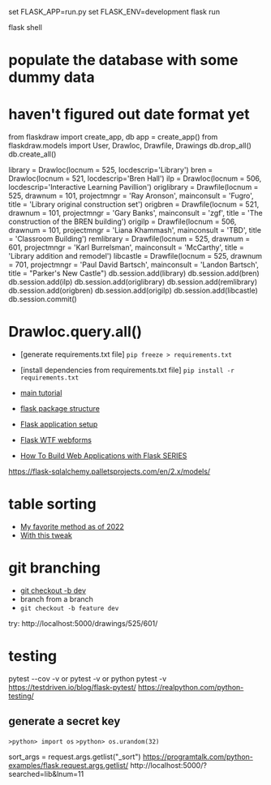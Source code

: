 set FLASK_APP=run.py
set FLASK_ENV=development
flask run

flask shell

# populate the database with some dummy data

# haven't figured out date format yet

from flaskdraw import create_app, db
app = create_app()
from flaskdraw.models import User, Drawloc, Drawfile, Drawings
db.drop_all()
db.create_all()

library = Drawloc(locnum = 525, locdescrip='Library')
bren = Drawloc(locnum = 521, locdescrip='Bren Hall')
ilp = Drawloc(locnum = 506, locdescrip='Interactive Learning Pavillion')
origlibrary = Drawfile(locnum = 525, drawnum = 101, projectmngr = 'Ray Aronson', mainconsult = 'Fugro', title = 'Library original construction set')
origbren = Drawfile(locnum = 521, drawnum = 101, projectmngr = 'Gary Banks', mainconsult = 'zgf', title = 'The construction of the BREN building')
origilp = Drawfile(locnum = 506, drawnum = 101, projectmngr = 'Liana Khammash', mainconsult = 'TBD', title = 'Classroom Building')
remlibrary = Drawfile(locnum = 525, drawnum = 601, projectmngr = 'Karl Burrelsman', mainconsult = 'McCarthy', title = 'Library addition and remodel')
libcastle = Drawfile(locnum = 525, drawnum = 701, projectmngr = 'Paul David Bartsch', mainconsult = 'Landon Bartsch', title = "Parker's New Castle")
db.session.add(library)
db.session.add(bren)
db.session.add(ilp)
db.session.add(origlibrary)
db.session.add(remlibrary)
db.session.add(origbren)
db.session.add(origilp)
db.session.add(libcastle)
db.session.commit()

# Drawloc.query.all()

- [generate requirements.txt file]
  `pip freeze > requirements.txt`

- [install dependencies from requirements.txt file]
  `pip install -r requirements.txt`

- [main tutorial](https://www.digitalocean.com/community/tutorials/how-to-use-flask-sqlalchemy-to-interact-with-databases-in-a-flask-application)
- [flask package structure](https://medium.com/thedevproject/flask-project-structure-the-right-choice-to-start-4553740fad98)
- [Flask application setup](https://flask.palletsprojects.com/en/1.1.x/tutorial/factory/)

- [Flask WTF webforms](https://www.digitalocean.com/community/tutorials/how-to-use-and-validate-web-forms-with-flask-wtf)

- [How To Build Web Applications with Flask SERIES](https://www.digitalocean.com/community/tutorial_series/how-to-create-web-sites-with-flask)

https://flask-sqlalchemy.palletsprojects.com/en/2.x/models/

# table sorting

- [My favorite method as of 2022](https://stackoverflow.com/a/49041392/747748)
- [With this tweak](https://stackoverflow.com/a/53880407/747748)

# git branching

- [git checkout -b dev](https://stackoverflow.com/a/4470822/747748)
- branch from a branch
- `git checkout -b feature dev`

try: http://localhost:5000/drawings/525/601/

# testing

pytest --cov -v
or
pytest -v
or
python pytest -v
https://testdriven.io/blog/flask-pytest/
https://realpython.com/python-testing/

## generate a secret key

`>python> import os`
`>python> os.urandom(32)`

sort_args = request.args.getlist("\_sort")
https://programtalk.com/python-examples/flask.request.args.getlist/
http://localhost:5000/?searched=lib&lnum=11
